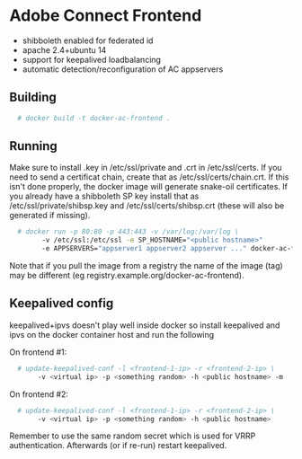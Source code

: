 Adobe Connect Frontend
======================

* shibboleth enabled for federated id
* apache 2.4+ubuntu 14
* support for keepalived loadbalancing
* automatic detection/reconfiguration of AC appservers

Building
-------

```bash
  # docker build -t docker-ac-frontend .
```

Running
-------

Make sure to install <public hostname>.key in /etc/ssl/private and <public hostname>.crt in /etc/ssl/certs. If you need to send a certificat chain, create that as /etc/ssl/certs/chain.crt. If this isn't done properly, the docker image will generate snake-oil certificates. If you already have a shibboleth SP key install that as /etc/ssl/private/shibsp.key and /etc/ssl/certs/shibsp.crt (these will also be generated if missing).

```bash
  # docker run -p 80:80 -p 443:443 -v /var/log:/var/log \
        -v /etc/ssl:/etc/ssl -e SP_HOSTNAME="<public hostname>" 
        -e APPSERVERS="appserver1 appserver2 appserver ..." docker-ac-frontend
```

Note that if you pull the image from a registry the name of the image (tag) may be different (eg registry.example.org/docker-ac-frontend).

Keepalived config
-----------------

keepalived+ipvs doesn't play well inside docker so install keepalived and ipvs on the docker container host and run the following 

On frontend #1:

```bash
  # update-keepalived-conf -l <frontend-1-ip> -r <frontend-2-ip> \
       -v <virtual ip> -p <something random> -h <public hostname> -m
```

On frontend #2:

```bash
  # update-keepalived-conf -l <frontend-1-ip> -r <frontend-2-ip> \
       -v <virtual ip> -p <something random> -h <public hostname>
```

Remember to use the same random secret which is used for VRRP authentication. Afterwards (or if re-run) restart keepalived. 

